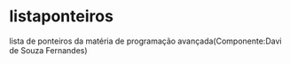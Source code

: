 # listaponteiros
lista de ponteiros da matéria de programação avançada(Componente:Davi de Souza Fernandes)
